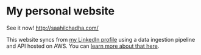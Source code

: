 # My personal website 
See it now! http://saahilchadha.com/

This website syncs from [my LinkedIn profile](https://www.linkedin.com/in/saahil-chadha/) using a data ingestion pipeline and API hosted on AWS. You can [learn more about that here](https://github.com/saahilchadha1/LinkedInToPersonalWebsite).